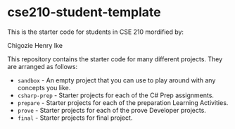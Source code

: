 # cse210-student-template
This is the starter code for students in CSE 210 mordified by:

Chigozie Henry Ike

This repository contains the starter code for many different projects. They are arranged as follows:

* `sandbox` - An empty project that you can use to play around with any concepts you like.
* `csharp-prep` - Starter projects for each of the C# Prep assignments.
* `prepare` - Starter projects for each of the preparation Learning Activities.
* `prove` - Starter projects for each of the prove Developer projects.
* `final` - Starter projects for final project.
